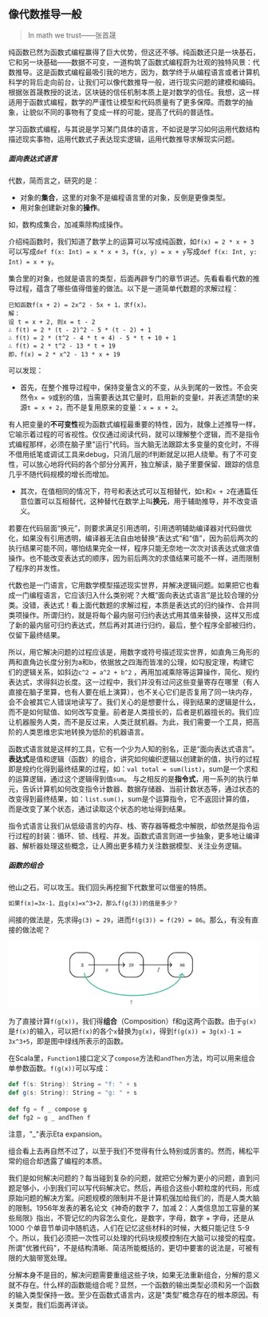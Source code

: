 ## 像代数推导一般
> In math we trust——张首晟

纯函数已然为函数式编程赢得了巨大优势，但这还不够。纯函数还只是一块基石，它和另一块基础——数据不可变，一道构筑了函数式编程蔚为壮观的独特风景：代数推导。这是函数式编程最吸引我的地方，因为，数学终于从编程语言或者计算机科学的背后走向前台，让我们可以像代数推导一般，进行现实问题的建模和编码。根据张首晟教授的说法，区块链的信任机制本质上是对数学的信任。我想，这一样适用于函数式编程，数学的严谨性让模型和代码质量有了更多保障。而数学的抽象，让貌似不同的事物有了变成一样的可能，提高了代码的普适性。

学习函数式编程，与其说是学习某门具体的语言，不如说是学习如何运用代数结构描述现实事物，运用代数式子表达现实逻辑，运用代数推导求解现实问题。

##### 面向表达式语言
代数，简而言之，研究的是：
* 对象的**集合**，这里的对象不是编程语言里的对象，反倒是更像类型。
* 用对象创建新对象的**操作**。

如，数构成集合，加减乘除构成操作。

介绍纯函数时，我们知道了数学上的运算可以写成纯函数，如`f(x) = 2 * x + 3`可以写成`def f(x: Int) = x * x + 3`，`f(x, y) = x + y`写成`def f(x: Int, y: Int) = x + y`。

集合里的对象，也就是语言的类型，后面再辟专门的章节讲述。先看看看代数的推导过程，蕴含了哪些值得借鉴的做法。以下是一道简单代数题的求解过程：
```
已知函数f(x + 2) = 2x^2 - 5x + 1，求f(x)。
解：
设 t = x + 2, 则x = t - 2
∴ f(t) = 2 * (t - 2)^2 - 5 * (t - 2) + 1
∴ f(t) = 2 * (t^2 - 4 * t + 4) - 5 * t + 10 + 1
∴ f(t) = 2 * t^2 - 13 * t + 19
即，f(x) = 2 * x^2 - 13 * x + 19
```

可以发现：
* 首先，在整个推导过程中，保持变量含义的不变，从头到尾的一致性。不会突然令`x = 9`或别的值，当需要表达其它量时，启用新的变量t，并表述清楚t的来源`t = x + 2`，而不是复用原来的变量：`x = x + 2`。

有人把变量的**不可变性**视为函数式编程最重要的特性，因为，就像上述推导一样，它喻示着过程的可省视性。仅仅通过阅读代码，就可以理解整个逻辑，而不是指令式编程那样，必须在脑子里"运行"代码。当大脑无法跟踪太多变量的变化时，不得不借用纸笔或调试工具来debug，只消几层的if判断就足以把人绕晕。有了不可变性，可以放心地将代码的各个部分分离开，独立解读，脑子里要保留、跟踪的信息几乎不随代码规模的增长而增加。

* 其次，在值相同的情况下，符号和表达式可以互相替代，如`t`和`x + 2`在通篇任意位置可以互相替代，这种替代在数学上叫**换元**，用于辅助推导，并不改变语义。

若要在代码层面“换元”，则要求满足引用透明，引用透明辅助编译器对代码做优化，如果没有引用透明，编译器无法自由地替换“表达式“和“值”，因为前后两次的执行结果可能不同，哪怕结果完全一样，程序只能无奈地一次次对该表达式做求值操作。也不能改变表达式的顺序，因为前后两次的求值结果可能不一样，进而限制了程序的并发性。

代数也是一门语言，它用数学模型描述现实世界，并解决逻辑问题。如果把它也看成一门编程语言，它应该归入什么类别呢？大概“面向表达式语言”是比较合理的分类。没错，表达式！看上面代数题的求解过程，本质是表达式的归约操作、合并同类项操作。所谓归约，就是将每个最内层可归约表达式用其值来替换，这样又形成了新的最内层可归约表达式，然后再对其进行归约，最后，整个程序全部被归约，仅留下最终结果。

所以，用它解决问题的过程应该是，用数字或符号描述现实世界，如直角三角形的两和直角边长度分别为a和b，依据放之四海而皆准的公理，如勾股定理，构建它们的逻辑关系，如斜边`c^2 = a^2 + b^2`
，再用加减乘除等运算操作，简化、规约表达式，求得斜边长度。这一过程中，我们并没有过问这些变量寄存在哪里（有人直接在脑子里算，也有人要在纸上演算），也不关心它们是否复用了同一块内存，会不会被其它人错误地读写了。我们关心的是想要什么，得到结果的逻辑是什么，而不是如何赋值、如何改写变量。前者是人类擅长的，后者是机器擅长的。我们应让机器服务人类，而不是反过来，人类迁就机器。为此，我们需要一个工具，把高阶的人类思维忠实地转换为低阶的机器语言。 

函数式语言就是这样的工具，它有一个少为人知的别名，正是“面向表达式语言”。**表达式**是值和逻辑（函数）的组合，讲究如何编织逻辑以创建新的值，执行的过程即是规约化得到最终结果的过程，如：`val total = sum(list)`，sum是一个求和的运算逻辑，通过这个逻辑得到值`sum`。 与之相反的是**指令式**，用一系列的执行单元，告诉计算机如何改变指令计数器、数据存储器、当前计数状态等，通过状态的改变得到最终结果，如：`list.sum()`，sum是个运算指令，它不返回计算的值，而是改变了某个状态，通过读取这个状态的地址得到结果。

指令式语言让我们从低级语言的内存、栈、寄存器等概念中解脱，却依然是指令运行过程的封装：循环、锁、线程、并发。函数式语言则进一步抽象，更多地让编译器、解析器处理这些概念，让人腾出更多精力关注数据模型、关注业务逻辑。

##### 函数的组合
他山之石，可以攻玉。我们回头再挖掘下代数里可以借鉴的特质。
```markdown
如果f(x)=3x-1，且g(x)=x^3+2，那么f(g(3))的值是多少？
```
间接的做法是，先求得`g(3) = 29`，进而`f(g(3)) = f(29) = 86`。那么，有没有直接的做法呢？

![compose](../imgs/compose_func.png)

为了直接计算`f(g(x))`，我们得**组合**（Composition）f和g这两个函数。由于`g(x)`是`f(x)`的输入，可以把`f(x)`的各个`x`替换为`g(x)`，得到`f(g(x)) = 3g(x)-1 = 3x^3+5`，即是图中绿线所表示的函数。

在Scala里，`Function1`接口定义了`compose`方法和`andThen`方法，均可以用来组合单参数函数。`f(g(x))`可以写成：
```scala
def f(s: String): String = "f: " + s
def g(s: String): String = "g: " + s

def fg = f _ compose g
def fg2 = g _ andThen f
```
注意，"_"表示Eta expansion。

组合看上去再自然不过了，以至于我们不觉得有什么特别或厉害的。然而，稀松平常的组合却透露了编程的本质。

我们是如何解决问题的？每当碰到复杂的问题，就把它分解为更小的问题，直到问题足够小，小到我们可以写代码解决它。然后，再组合这些小颗粒度的代码，形成原始问题的解决方案。问题规模的限制并不是计算机强加给我们的，而是人类大脑的限制。1956年发表的著名论文《神奇的数字 7，加减 2：人类信息加工容量的某些局限》指出，不管记忆的内容怎么变化，是数字，字母，数字 + 字母，还是从 1000 个单音节单词中随机选，人们在记忆这些材料的时候，大概只能记住 5-9 个。所以，我们必须把一次性可以处理的代码块规模控制在大脑可以接受的程度。所谓"优雅代码"，不是结构清晰、简洁所能概括的，更切中要害的说法是，可被有限的大脑带宽处理。

分解本身不是目的，解决问题需要重组这些子块，如果无法重新组合，分解的意义就不存在。什么样的函数能组合呢？显然，一个函数的输出类型必须和另一个函数的输入类型保持一致。至少在函数式语言内，这是"类型"概念存在的根本原因。有关类型，我们后面再详谈。

